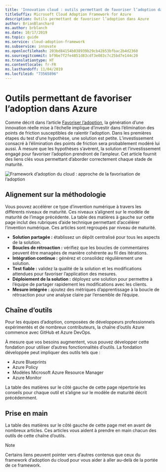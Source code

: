 ```yaml
---
title: 'Innovation cloud : outils permettant de favoriser l’adoption dans Azure'
titleSuffix: Microsoft Cloud Adoption Framework for Azure
description: Outils permettant de favoriser l’adoption dans Azure
author: BrianBlanchard
ms.author: brblanch
ms.date: 10/17/2019
ms.topic: guide
ms.service: cloud-adoption-framework
ms.subservice: innovate
ms.openlocfilehash: 203bd84154b038939b29cb42b53bfbac2b4d2360
ms.sourcegitcommit: bf9be7f2fe4851d83cdf3e083c7c25bd7e144c20
ms.translationtype: HT
ms.contentlocale: fr-FR
ms.lasthandoff: 11/04/2019
ms.locfileid: "73565896"
---
```

# <a name="tools-to-empower-adoption-in-azure"></a>Outils permettant de favoriser l’adoption dans Azure

Comme décrit dans l’article [Favoriser l’adoption](../considerations/ci-cd.md), la génération d’une innovation réelle mise à l’échelle implique d’investir dans l’élimination des points de friction susceptibles de ralentir l’adoption. Dans les premières étapes du test d’une hypothèse, une solution est petite. L’investissement consacré à l’élimination des points de friction sera probablement modéré lui aussi. À mesure que les hypothèses s’avèrent, la solution et l’investissement engagé pour favoriser l’adoption prendront de l’ampleur. Cet article fournit des liens clés vous permettant d’aborder correctement chaque stade de maturité.

![Framework d’adoption du cloud : approche de la favorisation de l’adoption](../../_images/innovate/empower-adoption-maturity.png)

## <a name="alignment-to-the-methodology"></a>Alignement sur la méthodologie

Vous pouvez accélérer ce type d’invention numérique à travers les différents niveaux de maturité. Ces niveaux s’alignent sur le modèle de maturité de l’image précédente. La table des matières à gauche sur cette page inclut des rubriques d’aide technique permettant d’accélérer l’invention numérique. Ces articles sont regroupés par niveau de maturité.

- **Solution partagée :** établissez un dépôt centralisé pour tous les aspects de la solution.
- **Boucles de rétroaction :** vérifiez que les boucles de commentaires peuvent être managées de manière cohérente au fil des itérations.
- **Intégration continue :** générez et consolidez régulièrement une solution.
- **Test fiable :** validez la qualité de la solution et les modifications attendues pour favoriser l’application des mesures.
- **Déploiement de la solution :** déployez une solution pour permettre à l’équipe de partager rapidement les modifications avec les clients.
- **Mesure intégrée :** ajoutez des métriques d’apprentissage à la boucle de rétroaction pour une analyse claire par l’ensemble de l’équipe.

## <a name="toolchain"></a>Chaîne d’outils

Pour les équipes d’adoption, composées de développeurs professionnels expérimentés et de nombreux contributeurs, la chaîne d’outils Azure commence avec GitHub et Azure DevOps.

À mesure que vos besoins augmentent, vous pouvez développer cette fondation pour utiliser d’autres fonctionnalités d’outils. La fondation développée peut impliquer des outils tels que :

- Azure Blueprints
- Azure Policy
- Modèles Microsoft Azure Resource Manager
- Azure Monitor

La table des matières sur le côté gauche de cette page répertorie les conseils pour chaque outil et s’aligne sur le modèle de maturité décrit précédemment.

## <a name="get-started"></a>Prise en main

La table des matières sur le côté gauche de cette page met en avant de nombreux articles. Ces articles vous aident à prendre en main chacun des outils de cette chaîne d’outils.

> [!NOTE]
> Certains liens peuvent pointer vers d’autres contenus que ceux du framework d’adoption du cloud pour vous aider à aller au-delà de la portée de ce framework.
